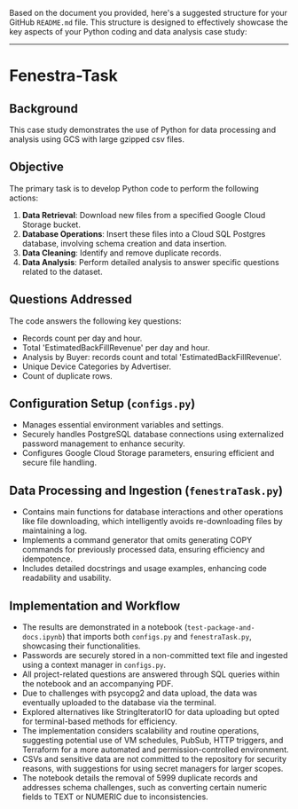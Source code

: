 Based on the document you provided, here's a suggested structure for your GitHub `README.md` file. This structure is designed to effectively showcase the key aspects of your Python coding and data analysis case study:

---

# Fenestra-Task

## Background
This case study demonstrates the use of Python for data processing and analysis using GCS with large gzipped csv files.

## Objective
The primary task is to develop Python code to perform the following actions:
1. **Data Retrieval**: Download new files from a specified Google Cloud Storage bucket.
2. **Database Operations**: Insert these files into a Cloud SQL Postgres database, involving schema creation and data insertion.
3. **Data Cleaning**: Identify and remove duplicate records.
4. **Data Analysis**: Perform detailed analysis to answer specific questions related to the dataset.

## Questions Addressed
The code answers the following key questions:
- Records count per day and hour.
- Total 'EstimatedBackFillRevenue' per day and hour.
- Analysis by Buyer: records count and total 'EstimatedBackFillRevenue'.
- Unique Device Categories by Advertiser.
- Count of duplicate rows.

## Configuration Setup (`configs.py`)
- Manages essential environment variables and settings.
- Securely handles PostgreSQL database connections using externalized password management to enhance security.
- Configures Google Cloud Storage parameters, ensuring efficient and secure file handling.

## Data Processing and Ingestion (`fenestraTask.py`)
- Contains main functions for database interactions and other operations like file downloading, which intelligently avoids re-downloading files by maintaining a log.
- Implements a command generator that omits generating COPY commands for previously processed data, ensuring efficiency and idempotence.
- Includes detailed docstrings and usage examples, enhancing code readability and usability.

## Implementation and Workflow
- The results are demonstrated in a notebook (`test-package-and-docs.ipynb`) that imports both `configs.py` and `fenestraTask.py`, showcasing their functionalities.
- Passwords are securely stored in a non-committed text file and ingested using a context manager in `configs.py`.
- All project-related questions are answered through SQL queries within the notebook and an accompanying PDF.
- Due to challenges with psycopg2 and data upload, the data was eventually uploaded to the database via the terminal.
- Explored alternatives like StringIteratorIO for data uploading but opted for terminal-based methods for efficiency.
- The implementation considers scalability and routine operations, suggesting potential use of VM schedules, PubSub, HTTP triggers, and Terraform for a more automated and permission-controlled environment.
- CSVs and sensitive data are not committed to the repository for security reasons, with suggestions for using secret managers for larger scopes.
- The notebook details the removal of 5999 duplicate records and addresses schema challenges, such as converting certain numeric fields to TEXT or NUMERIC due to inconsistencies.
